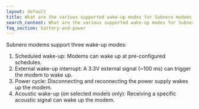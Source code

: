 ```yaml
---
layout: default
title: What are the various supported wake-up modes for Subnero modems from the Deep Sleep Mode?
search_content: What are the various supported wake-up modes for Subnero modems from the Deep Sleep Mode?
faq_section: battery-and-power
---
```


Subnero modems support three wake-up modes:
1. Scheduled wake-up: Modems can wake up at pre-configured schedules.
2. External wake-up interrupt: A 3.3V external signal (~100 ms) can trigger the modem to wake up.
3. Power cycle: Disconnecting and reconnecting the power supply wakes up the modem.
4. Acoustic wake-up (on selected models only): Receiving a specific acoustic signal can wake up the modem.

